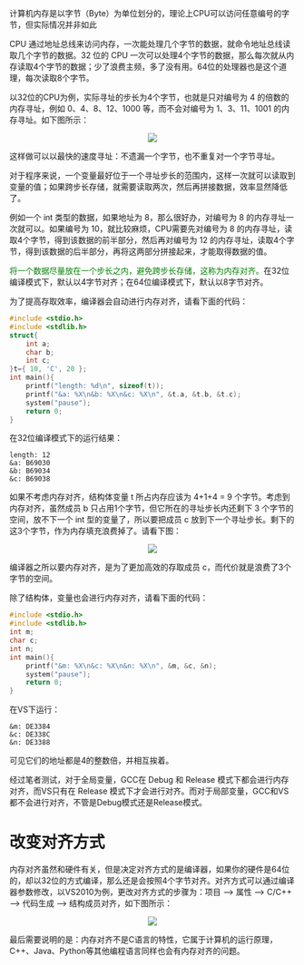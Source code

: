 计算机内存是以字节（Byte）为单位划分的，理论上CPU可以访问任意编号的字节，但实际情况并非如此

CPU 通过地址总线来访问内存，一次能处理几个字节的数据，就命令地址总线读取几个字节的数据。32 位的 CPU 一次可以处理4个字节的数据，那么每次就从内存读取4个字节的数据；少了浪费主频，多了没有用。64位的处理器也是这个道理，每次读取8个字节。

以32位的CPU为例，实际寻址的步长为4个字节，也就是只对编号为 4 的倍数的内存寻址，例如 0、4、8、12、1000 等，而不会对编号为 1、3、11、1001 的内存寻址。如下图所示：

<div align="center"><img src="https://cdn.jsdelivr.net/gh/lcekold/blogimage@main/c++note/42.jpg"></div>

这样做可以以最快的速度寻址：不遗漏一个字节，也不重复对一个字节寻址。

对于程序来说，一个变量最好位于一个寻址步长的范围内，这样一次就可以读取到变量的值；如果跨步长存储，就需要读取两次，然后再拼接数据，效率显然降低了。

例如一个 int 类型的数据，如果地址为 8，那么很好办，对编号为 8 的内存寻址一次就可以。如果编号为 10，就比较麻烦，CPU需要先对编号为 8 的内存寻址，读取4个字节，得到该数据的前半部分，然后再对编号为 12 的内存寻址，读取4个字节，得到该数据的后半部分，再将这两部分拼接起来，才能取得数据的值。

<font color="green">将一个数据尽量放在一个步长之内，避免跨步长存储，这称为内存对齐。</font>在32位编译模式下，默认以4字节对齐；在64位编译模式下，默认以8字节对齐。

为了提高存取效率，编译器会自动进行内存对齐，请看下面的代码：

```c
#include <stdio.h>
#include <stdlib.h>
struct{
    int a;
    char b;
    int c;
}t={ 10, 'C', 20 };
int main(){
    printf("length: %d\n", sizeof(t));
    printf("&a: %X\n&b: %X\n&c: %X\n", &t.a, &t.b, &t.c);
    system("pause");
    return 0;
}
```

在32位编译模式下的运行结果：

    length: 12
    &a: B69030
    &b: B69034
    &c: B69038

如果不考虑内存对齐，结构体变量 t 所占内存应该为 4+1+4 = 9 个字节。考虑到内存对齐，虽然成员 b 只占用1个字节，但它所在的寻址步长内还剩下 3 个字节的空间，放不下一个 int 型的变量了，所以要把成员 c 放到下一个寻址步长。剩下的这3个字节，作为内存填充浪费掉了。请看下图：

<div align="center"><img src="https://cdn.jsdelivr.net/gh/lcekold/blogimage@main/c++note/43.jpg"></div>

编译器之所以要内存对齐，是为了更加高效的存取成员 c，而代价就是浪费了3个字节的空间。

除了结构体，变量也会进行内存对齐，请看下面的代码：

```c
#include <stdio.h>
#include <stdlib.h>
int m;
char c;
int n;
int main(){
    printf("&m: %X\n&c: %X\n&n: %X\n", &m, &c, &n);
    system("pause");
    return 0;
}
```

在VS下运行：

    &m: DE3384
    &c: DE338C
    &n: DE3388

可见它们的地址都是4的整数倍，并相互挨着。

经过笔者测试，对于全局变量，GCC在 Debug 和 Release 模式下都会进行内存对齐，而VS只有在 Release 模式下才会进行对齐。而对于局部变量，GCC和VS都不会进行对齐，不管是Debug模式还是Release模式。

# 改变对齐方式

内存对齐虽然和硬件有关，但是决定对齐方式的是编译器，如果你的硬件是64位的，却以32位的方式编译，那么还是会按照4个字节对齐。对齐方式可以通过编译器参数修改，以VS2010为例，更改对齐方式的步骤为：项目 --> 属性 --> C/C++ --> 代码生成 --> 结构成员对齐，如下图所示：

<div align="center"><img src="https://cdn.jsdelivr.net/gh/lcekold/blogimage@main/c++note/31.png"></div>

最后需要说明的是：内存对齐不是C语言的特性，它属于计算机的运行原理，C++、Java、Python等其他编程语言同样也会有内存对齐的问题。